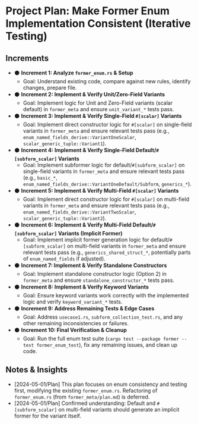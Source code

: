 # Project Plan: Make Former Enum Implementation Consistent (Iterative Testing)

## Increments

*   ⚫ **Increment 1: Analyze `former_enum.rs` & Setup**
    *   Goal: Understand existing code, compare against new rules, identify changes, prepare file.
*   ⚫ **Increment 2: Implement & Verify Unit/Zero-Field Variants**
    *   Goal: Implement logic for Unit and Zero-Field variants (scalar default) in `former_meta` and ensure `unit_variant_*` tests pass.
*   ⚫ **Increment 3: Implement & Verify Single-Field `#[scalar]` Variants**
    *   Goal: Implement direct constructor logic for `#[scalar]` on single-field variants in `former_meta` and ensure relevant tests pass (e.g., `enum_named_fields_derive::VariantOneScalar`, `scalar_generic_tuple::Variant1`).
*   ⚫ **Increment 4: Implement & Verify Single-Field Default/`#[subform_scalar]` Variants**
    *   Goal: Implement subformer logic for default/`#[subform_scalar]` on single-field variants in `former_meta` and ensure relevant tests pass (e.g., `basic_*`, `enum_named_fields_derive::VariantOneDefault/Subform`, `generics_*`).
*   ⚫ **Increment 5: Implement & Verify Multi-Field `#[scalar]` Variants**
    *   Goal: Implement direct constructor logic for `#[scalar]` on multi-field variants in `former_meta` and ensure relevant tests pass (e.g., `enum_named_fields_derive::VariantTwoScalar`, `scalar_generic_tuple::Variant2`).
*   ⚫ **Increment 6: Implement & Verify Multi-Field Default/`#[subform_scalar]` Variants (Implicit Former)**
    *   Goal: Implement implicit former generation logic for default/`#[subform_scalar]` on multi-field variants in `former_meta` and ensure relevant tests pass (e.g., `generics_shared_struct_*`, potentially parts of `enum_named_fields` if adjusted).
*   ⚫ **Increment 7: Implement & Verify Standalone Constructors**
    *   Goal: Implement standalone constructor logic (Option 2) in `former_meta` and ensure `standalone_constructor_*` tests pass.
*   ⚫ **Increment 8: Implement & Verify Keyword Variants**
    *   Goal: Ensure keyword variants work correctly with the implemented logic and verify `keyword_variant_*` tests.
*   ⚫ **Increment 9: Address Remaining Tests & Edge Cases**
    *   Goal: Address `usecase1.rs`, `subform_collection_test.rs`, and any other remaining inconsistencies or failures.
*   ⚫ **Increment 10: Final Verification & Cleanup**
    *   Goal: Run the full enum test suite (`cargo test --package former --test former_enum_test`), fix any remaining issues, and clean up code.

## Notes & Insights

*   [2024-05-01/Plan] This plan focuses on enum consistency and testing first, modifying the existing `former_enum.rs`. Refactoring of `former_enum.rs` (from `former_meta/plan.md`) is deferred.
*   [2024-05-01/Plan] Confirmed understanding: Default and `#[subform_scalar]` on multi-field variants should generate an implicit former for the variant itself.